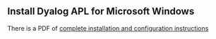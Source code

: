 ## Install Dyalog APL for Microsoft Windows
There is a PDF of [complete installation and configuration instructions](http://docs.dyalog.com/17.0/Dyalog%20for%20Microsoft%20Windows%20Installation%20and%20Configuration%20Guide.pdf)  


